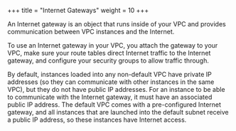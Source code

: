 +++
title = "Internet Gateways"
weight = 10
+++

An Internet gateway is an object that runs inside of your VPC and provides communication between VPC instances and the Internet. 

To use an Internet gateway in your VPC, you attach the gateway to your VPC, make sure your route tables direct Internet traffic to the Internet gateway, and configure your security groups to allow traffic through. 

By default, instances loaded into any non-default VPC have private IP addresses (so they can communicate with other instances in the same VPC), but they do not have public IP addresses. For an instance to be able to communicate with the Internet gateway, it must have an associated public IP address. The default VPC comes with a pre-configured Internet gateway, and all instances that are launched into the default subnet receive a public IP address, so these instances have Internet access. 

